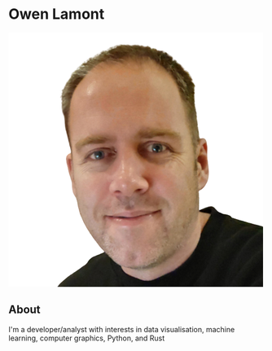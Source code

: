 # Owen Lamont

![Me](img/Owen.png)

## About

I'm a developer/analyst with interests in data visualisation, machine learning, computer graphics, Python, and Rust
